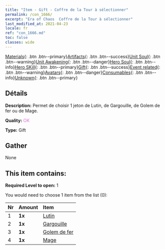 ```yaml
---
title: "Item - Gift - Coffre de la Tour à sélectionner"
permalink: /con_1666/
excerpt: "Era of Chaos  Coffre de la Tour à sélectionner"
last_modified_at: 2021-04-23
locale: fr
ref: "con_1666.md"
toc: false
classes: wide
---
```

 [Materials](/ItemsFR/){: .btn .btn--primary}[Artifacts](/ItemsFR/Artifacts/){: .btn .btn--success}[Unit Soul](/ItemsFR/UnitSoul/){: .btn .btn--warning}[Unit Awakening](/ItemsFR/UnitAwakening/){: .btn .btn--danger}[Hero Soul](/ItemsFR/HeroSoul/){: .btn .btn--info}[Hero SKill](/ItemsFR/HeroSkill/){: .btn .btn--primary}[Gift](/ItemsFR/Gift/){: .btn .btn--success}[Event related](/ItemsFR/Events/){: .btn .btn--warning}[Avatars](/ItemsFR/Avatars/){: .btn .btn--danger}[Consumables](/ItemsFR/Consumables/){: .btn .btn--info}[Unknown](/ItemsFR/Unknown/){: .btn .btn--primary}

## Détails
 **Description:** Permet de choisir 1 jeton de Lutin, de Gargouille, de Golem de fer ou de Mage.

 **Quality:** <span style="color: #DA70D6">OK</span>

 **Type:** Gift

## Gather

  None

## This item contains:

 **Required Level to open:** 1

 You would need to choose 1 item from the list (0):

  | Nr | Amount |     Item    |
  |:---|:-------|:------------|
  | 1 |  **1x** | [Lutin](/ItemsFR/unt_235/) |  | 
  | 2 |  **1x** | [Gargouille](/ItemsFR/unt_236/) |  | 
  | 3 |  **1x** | [Golem de fer](/ItemsFR/unt_237/) |  | 
  | 4 |  **1x** | [Mage](/ItemsFR/unt_238/) |  | 
